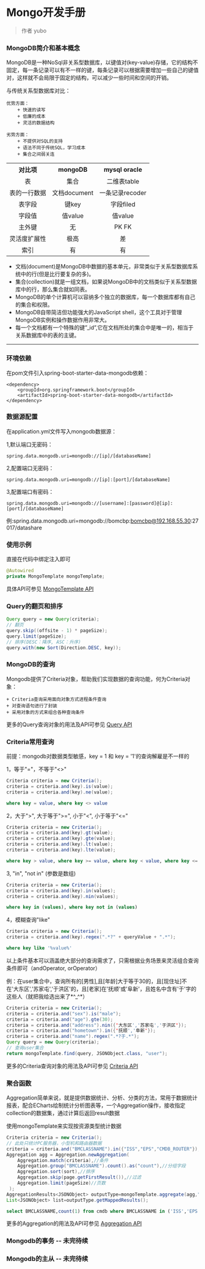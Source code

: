 # Mongo开发手册

> 作者 yubo

### MongoDB简介和基本概念
MongoDB是一种NoSql非关系型数据库，以键值对(key-value)存储，它的结构不固定，每一条记录可以有不一样的键，每条记录可以根据需要增加一些自己的键值对，这样就不会局限于固定的结构，可以减少一些时间和空间的开销。

与传统关系型数据库对比：

	优势方面：
		+ 快速的读写 
		+ 低廉的成本 
		+ 灵活的数据结构

	劣势方面：
		+ 不提供对SQL的支持
		+ 语法不同于传统SQL，学习成本
		+ 集合之间弱关连
<table style="width: 100%; border-collapse: collapse;">
  <tr>
    <th>对比项</th>
    <th>mongoDB</th>
    <th>mysql oracle</th>
  </tr>
  <tr>
    <td style="text-align:center;">表</td>
    <td style="text-align:center;">集合</td>
    <td style="text-align:center;">二维表table</td>
  </tr>
  <tr>
    <td style="text-align:center;">表的一行数据</td>
    <td style="text-align:center;">文档document</td>
    <td style="text-align:center;">一条记录recoder</td>
  </tr>
  <tr>
    <td style="text-align:center;">表字段</td>
    <td style="text-align:center;">键key</td>
    <td style="text-align:center;">字段filed</td>
  </tr>
<tr>
    <td style="text-align:center;">字段值</td>
    <td style="text-align:center;">值value</td>
    <td style="text-align:center;">值value</td>
  </tr>
<tr>
    <td style="text-align:center;">主外键</td>
    <td style="text-align:center;">无</td>
    <td style="text-align:center;">PK FK</td>
  </tr>
<tr>
    <td style="text-align:center;">灵活度扩展性</td>
    <td style="text-align:center;">极高</td>
    <td style="text-align:center;">差</td>
  </tr>
<tr>
    <td style="text-align:center;">索引</td>
    <td style="text-align:center;">有</td>
    <td style="text-align:center;">有</td>
  </tr>
</table>

- 文档(document)是MongoDB中数据的基本单元，非常类似于关系型数据库系统中的行(但是比行要复杂的多)。
- 集合(collection)就是一组文档，如果说MongoDB中的文档类似于关系型数据库中的行，那么集合就如同表。
- MongoDB的单个计算机可以容纳多个独立的数据库，每一个数据库都有自己的集合和权限。
- MongoDB自带简洁但功能强大的JavaScript shell，这个工具对于管理MongoDB实例和操作数据作用非常大。
- 每一个文档都有一个特殊的键”_id”,它在文档所处的集合中是唯一的，相当于关系数据库中的表的主键。

* * *
### 环境依赖
在pom文件引入spring-boot-starter-data-mongodb依赖：

	<dependency>
		<groupId>org.springframework.boot</groupId>
		<artifactId>spring-boot-starter-data-mongodb</artifactId>
	</dependency>

### 数据源配置
在application.yml文件写入mongodb数据源：
	
1,默认端口无密码：
```properties
spring.data.mongodb.uri=mongodb://[ip]/[databaseName]
```
2,配置端口无密码：
```properties
spring.data.mongodb.uri=mongodb://[ip]:[port]/[databaseName]
```
3,配置端口有密码：
```properties
spring.data.mongodb.uri=mongodb://[username]:[password]@[ip]:[port]/[databaseName]
```
例:spring.data.mongodb.uri=mongodb://bomcbp:bomcbp@192.168.55.30:27017/datashare

### 使用示例
直接在代码中绑定注入即可
```java
@Autowired
private MongoTemplate mongoTemplate;
```

具体API可参见  [MongoTemplate API](https://docs.spring.io/spring-data/mongodb/docs/current/api/org/springframework/data/mongodb/core/MongoTemplate.html)

### Query的翻页和排序
```java
Query query = new Query(criteria);
// 翻页
query.skip((offsite - 1) * pageSize);
query.limit(pageSize);
// 排序(DESC：降序, ASC：升序)
query.with(new Sort(Direction.DESC, key));
```
		
### MongoDB的查询
Mongodb提供了Criteria对象，帮助我们实现数据的查询功能，何为Criteria对象：

	+ Criteria查询采用面向对象方式进程条件查询
	+ 对查询语句进行了封装
	+ 采用对象的方式来组合各种查询条件


更多的Query查询对象的用法及API可参见 [Query API](https://docs.spring.io/spring-data/mongodb/docs/current/api/org/springframework/data/mongodb/core/query/Query.html)

### Criteria常用查询
前提：mongodb对数据类型敏感，key = 1 和 key = '1'的查询解雇是不一样的

1，等于"="，不等于"<>"
```java
Criteria criteria = new Criteria();
criteria = criteria.and(key).is(value);
criteria = criteria.and(key).ne(value); 
```
```sql
where key = value, where key <> value
```
2，大于">", 大于等于">=", 小于"<", 小于等于"<="
```java
Criteria criteria = new Criteria();
criteria = criteria.and(key).gt(value);
criteria = criteria.and(key).gte(value);
criteria = criteria.and(key).lt(value);
criteria = criteria.and(key).lte(value); 
```
```sql
where key > value, where key >= value, where key < value, where key <= value
```
3, "in", "not in" (参数是数组)
```java
Criteria criteria = new Criteria();
criteria = criteria.and(key).in(values);
criteria = criteria.and(key).nin(values); 
```
```sql
where key in (values), where key not in (values)
```
4，模糊查询"like"
```java
Criteria criteria = new Criteria();
criteria = criteria.and(key).regex(".*?" + queryValue + ".*");
```
```sql
where key like '%value%'
```
以上条件基本可以涵盖绝大部分的查询需求了，只需根据业务场景来灵活组合查询条件即可（andOperator, orOperator）

例：在user集合中，查询所有的[男性],且[年龄]大于等于30的，且[现住址]不在'大东区','苏家屯','于洪区'的，且[老家]在'抚顺'或'阜新'，且姓名中含有'于'字的这些人（就把我给选出来了*^_^*）
```java	
Criteria criteria = new Criteria();
criteria = criteria.and("sex").is("male"); 
criteria = criteria.and("age").gte(30);
criteria = criteria.and("address").nin({'大东区','苏家屯','于洪区'});
criteria = criteria.and("hometown").in({'抚顺','阜新'});
criteria = criteria.and("name").regex(".*?于.*");
Query query = new Query(criteria);
// 查询user集合
return mongoTemplate.find(query, JSONObject.class, "user");  
```
更多的Criteria查询对象的用法及API可参见 [Criteria API](https://docs.spring.io/spring-data/mongodb/docs/current/api/org/springframework/data/mongodb/core/query/Criteria.html)

### 聚合函数
Aggregation简单来说，就是提供数据统计、分析、分类的方法，常用于数据统计报表，配合ECharts绘制统计分析图表等，一个Aggregation操作，接收指定collection的数据集，通过计算后返回result数据

使用mongoTemplate来实现按资源类型统计数据
```java	
Criteria criteria = new Criteria();
// 此处只统计PC服务器，小型机和路由器数据
criteria = criteria.and("BMCLASSNAME").in({"ISS","EPS","CMDB_ROUTER"}); 
Aggregation agg = Aggregation.newAggregation(    
    Aggregation.match(criteria),//条件  
    Aggregation.group("BMCLASSNAME").count().as("count"),//分组字段    
    Aggregation.sort(sort),//排序  
    Aggregation.skip(page.getFirstResult()),//过滤  
    Aggregation.limit(pageSize)//页数  
 );    
AggregationResults<JSONObject> outputType=mongoTemplate.aggregate(agg,"cmdb",JSONObject.class);    
List<JSONObject> list=outputType.getMappedResults();
```	
```sql
select BMCLASSNAME,count(1) from cmdb where BMCLASSNAME in ('ISS','EPS','CMDB_ROUTER') group by BMCLASSNAME
```
更多的Aggregation的用法及API可参见 [Aggregation API](https://www.baeldung.com/spring-data-mongodb-projections-aggregations)

### Mongodb的事务 -- 未完待续
### Mongodb的主从 -- 未完待续
